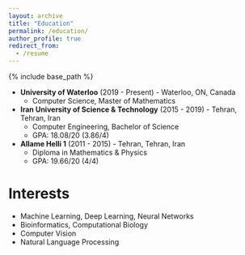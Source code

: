 ```yaml
---
layout: archive
title: "Education"
permalink: /education/
author_profile: true
redirect_from:
  - /resume
---
```


{% include base_path %}

* **University of Waterloo** (2019 - Present) - Waterloo, ON, Canada
    * Computer Science, Master of Mathematics
* **Iran University of Science & Technology** (2015 - 2019) - Tehran, Tehran, Iran
    * Computer Engineering, Bachelor of Science
    * GPA: 18.08/20 (3.86/4)
* **Allame Helli 1** (2011 - 2015) - Tehran, Tehran, Iran
    * Diploma in Mathematics & Physics
    * GPA: 19.66/20 (4/4)

Interests
======
* Machine Learning, Deep Learning, Neural Networks
* Bioinformatics, Computational Biology
* Computer Vision
* Natural Language Processing
